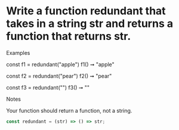 # Write a function redundant that takes in a string str and returns a function that returns str.

Examples

const f1 = redundant("apple")
f1() ➞ "apple"

const f2 = redundant("pear")
f2() ➞ "pear"

const f3 = redundant("")
f3() ➞ ""

Notes

Your function should return a function, not a string.

```javascript
const redundant = (str) => () => str;
```
